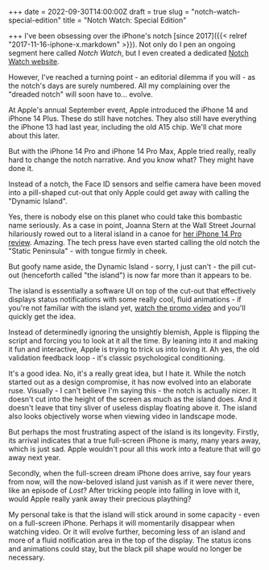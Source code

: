 +++
date = 2022-09-30T14:00:00Z
draft = true
slug = "notch-watch-special-edition"
title = "Notch Watch: Special Edition"

+++
I've been obsessing over the iPhone's notch [since 2017]({{< relref "2017-11-16-iphone-x.markdown" >}}). Not only do I pen an ongoing segment here called _Notch Watch_, but I even created a dedicated [Notch Watch website](https://notchwatch.carrd.co/).

However, I've reached a turning point - an editorial dilemma if you will - as the notch's days are surely numbered. All my complaining over the "dreaded notch" will soon have to... evolve.

At Apple's annual September event, Apple introduced the iPhone 14 and iPhone 14 Plus. These do still have notches. They also still have everything the iPhone 13 had last year, including the old A15 chip. We'll chat more about this later.

But with the iPhone 14 Pro and iPhone 14 Pro Max, Apple tried really, really hard to change the notch narrative. And you know what? They might have done it.

Instead of a notch, the Face ID sensors and selfie camera have been moved into a pill-shaped cut-out that only Apple could get away with calling the "Dynamic Island".

Yes, there is nobody else on this planet who could take this bombastic name seriously. As a case in point, Joanna Stern at the Wall Street Journal hilariously rowed out to a literal island in a canoe for [her iPhone 14 Pro review](https://youtu.be/E88hraQR6PY). Amazing. The tech press have even started calling the old notch the "Static Peninsula" - with tongue firmly in cheek.

But goofy name aside, the Dynamic Island - sorry, I just can't - the pill cut-out (henceforth called "the island") is now far more than it appears to be.

<!--more-->

The island is essentially a software UI on top of the cut-out that effectively displays status notifications with some really cool, fluid animations - if you're not familiar with the island yet, [watch the promo video](https://youtu.be/WuEH265pUy4) and you'll quickly get the idea.

Instead of determinedly ignoring the unsightly blemish, Apple is flipping the script and forcing you to look at it all the time. By leaning into it and making it fun and interactive, Apple is trying to trick us into loving it. Ah yes, the old validation feedback loop - it's classic psychological conditioning.

It's a good idea. No, it's a really great idea, but I hate it. While the notch started out as a design compromise, it has now evolved into an elaborate ruse. Visually - I can't believe I'm saying this - the notch is actually nicer. It doesn't cut into the height of the screen as much as the island does. And it doesn't leave that tiny sliver of useless display floating above it. The island also looks objectively worse when viewing video in landscape mode.

But perhaps the most frustrating aspect of the island is its longevity. Firstly, its arrival indicates that a true full-screen iPhone is many, many years away, which is just sad. Apple wouldn't pour all this work into a feature that will go away next year.

Secondly, when the full-screen dream iPhone does arrive, say four years from now, will the now-beloved island just vanish as if it were never there, like an episode of _Lost_? After tricking people into falling in love with it, would Apple really yank away their precious plaything?

My personal take is that the island will stick around in some capacity - even on a full-screen iPhone. Perhaps it will momentarily disappear when watching video. Or it will evolve further, becoming less of an island and more of a fluid notification area in the top of the display. The status icons and animations could stay, but the black pill shape would no longer be necessary.
